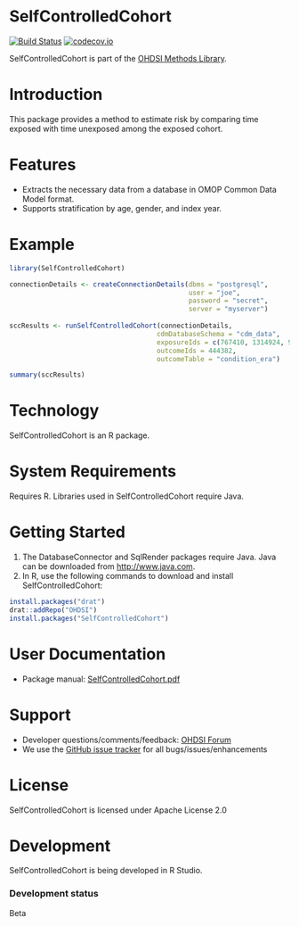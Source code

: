 SelfControlledCohort
====================

[![Build Status](https://travis-ci.org/OHDSI/SelfControlledCohort.svg?branch=master)](https://travis-ci.org/OHDSI/SelfControlledCohort)
[![codecov.io](https://codecov.io/github/OHDSI/SelfControlledCohort/coverage.svg?branch=master)](https://codecov.io/github/OHDSI/SelfControlledCohort?branch=master)

SelfControlledCohort is part of the [OHDSI Methods Library](https://ohdsi.github.io/MethodsLibrary).

Introduction
============
This package provides a method to estimate risk by comparing time exposed with time unexposed among the exposed cohort.

Features
========
- Extracts the necessary data from a database in OMOP Common Data Model format.
- Supports stratification by age, gender, and index year.

Example
========
```r
library(SelfControlledCohort)

connectionDetails <- createConnectionDetails(dbms = "postgresql",
                                             user = "joe",
                                             password = "secret",
                                             server = "myserver")
                                             
sccResults <- runSelfControlledCohort(connectionDetails,
                                     cdmDatabaseSchema = "cdm_data",
                                     exposureIds = c(767410, 1314924, 907879),
                                     outcomeIds = 444382,
                                     outcomeTable = "condition_era")

summary(sccResults)
```

Technology
============
SelfControlledCohort is an R package.

System Requirements
============
Requires R. Libraries used in SelfControlledCohort require Java.

Getting Started
===============
1. The DatabaseConnector and SqlRender packages require Java. Java can be downloaded from
<a href="http://www.java.com" target="_blank">http://www.java.com</a>.
2. In R, use the following commands to download and install SelfControlledCohort:

  ```r
  install.packages("drat")
  drat::addRepo("OHDSI")
  install.packages("SelfControlledCohort")
  ```

User Documentation
==================
* Package manual: [SelfControlledCohort.pdf](https://raw.githubusercontent.com/OHDSI/SelfControlledCohort/master/extras/SelfControlledCohort.pdf)

Support
=======
* Developer questions/comments/feedback: <a href="http://forums.ohdsi.org/c/developers">OHDSI Forum</a>
* We use the <a href="https://github.com/OHDSI/SelfControlledCohort/issues">GitHub issue tracker</a> for all bugs/issues/enhancements

License
=======
SelfControlledCohort is licensed under Apache License 2.0

Development
===========
SelfControlledCohort is being developed in R Studio.

### Development status

Beta
